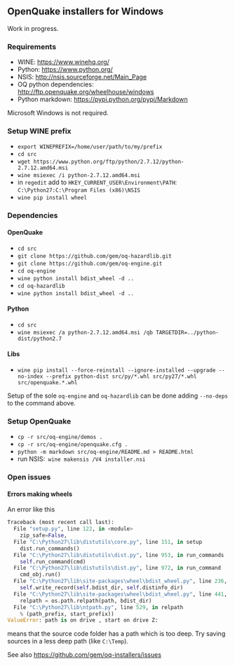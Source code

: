 ## OpenQuake installers for Windows ##

Work in progress.

### Requirements

- WINE: https://www.winehq.org/
- Python: https://www.python.org/
- NSIS: http://nsis.sourceforge.net/Main_Page
- OQ python dependencies: http://ftp.openquake.org/wheelhouse/windows
- Python markdown: https://pypi.python.org/pypi/Markdown

Microsoft Windows is not required.

### Setup WINE prefix
- `export WINEPREFIX=/home/user/path/to/my/prefix`
- `cd src`
- `wget https://www.python.org/ftp/python/2.7.12/python-2.7.12.amd64.msi`
- `wine msiexec /i python-2.7.12.amd64.msi`
- in `regedit` add to `HKEY_CURRENT_USER\Environment\PATH`: `C:\Python27:C:\Program Files (x86)\NSIS`
- `wine pip install wheel`

### Dependencies

#### OpenQuake
- `cd src`
- `git clone https://github.com/gem/oq-hazardlib.git`
- `git clone https://github.com/gem/oq-engine.git`
- `cd oq-engine`
 - `wine python install bdist_wheel -d ..`
- `cd oq-hazardlib`
 - `wine python install bdist_wheel -d ..`

#### Python
- `cd src`
- `wine msiexec /a python-2.7.12.amd64.msi /qb TARGETDIR=../python-dist/python2.7`

#### Libs
- `wine pip install --force-reinstall --ignore-installed --upgrade --no-index --prefix python-dist src/py/*.whl src/py27/*.whl src/openquake.*.whl`

Setup of the sole `oq-engine` and `oq-hazardlib` can be done adding `--no-deps` to the command above.

### Setup OpenQuake
- `cp -r src/oq-engine/demos .`
- `cp -r src/oq-engine/openquake.cfg .`
- `python -m markdown src/oq-engine/README.md > README.html`
- run NSIS:` wine makensis /V4 installer.nsi`

### Open issues

#### Errors making wheels

An error like this

```python
Traceback (most recent call last):
  File "setup.py", line 122, in <module>
    zip_safe=False,
  File "C:\Python27\lib\distutils\core.py", line 151, in setup
    dist.run_commands()
  File "C:\Python27\lib\distutils\dist.py", line 953, in run_commands
    self.run_command(cmd)
  File "C:\Python27\lib\distutils\dist.py", line 972, in run_command
    cmd_obj.run()
  File "C:\Python27\lib\site-packages\wheel\bdist_wheel.py", line 236, in run
    self.write_record(self.bdist_dir, self.distinfo_dir)
  File "C:\Python27\lib\site-packages\wheel\bdist_wheel.py", line 441, in write_record
    relpath = os.path.relpath(path, bdist_dir)
  File "C:\Python27\lib\ntpath.py", line 529, in relpath
    % (path_prefix, start_prefix))
ValueError: path is on drive , start on drive Z:
```

means that the source code folder has a path which is too deep. Try saving sources in a less deep path (like `C:\Temp`).

See also https://github.com/gem/oq-installers/issues
